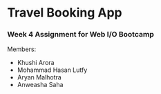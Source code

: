 # Travel Booking App

### Week 4 Assignment for Web I/O Bootcamp 
 
Members:
- Khushi Arora 
- Mohammad Hasan Lutfy 
- Aryan Malhotra 
- Anweasha Saha
